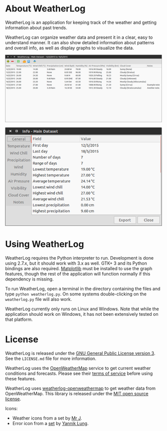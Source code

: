 # About WeatherLog

WeatherLog is an application for keeping track of the weather and getting information about past trends.

WeatherLog can organize weather data and present it in a clear, easy to understand manner. It can also show detailed information about
patterns and overall info, as well as display graphs to visualize the data.

![WeatherLog main UI](resources/help/images/main_dataset_example.png "Main view with example data")

![WeatherLog info UI](resources/help/images/general_info.png "Info window")

# Using WeatherLog

WeatherLog requires the Python interpreter to run. Development is done using 2.7.x, but it should work with 3.x as well. GTK+ 3 and its Python bindings
are also required. [Matplotlib](http://matplotlib.org/) must be installed to use the graph features, though the rest of the application will function normally if this dependency
is missing.

To run WeatherLog, open a terminal in the directory containing the files and type `python weatherlog.py`. On some systems double-clicking on the 
`weatherlog.py` file will also work.

WeatherLog currently only runs on Linux and Windows. Note that while the application should work on Windows, it has not been extensively tested on that
platform.

# License

WeatherLog is released under the [GNU General Public License version 3](https://www.gnu.org/licenses/gpl-3.0.txt). See the `LICENSE.md` file for more information.

WeatherLog uses the [OpenWeatherMap](http://openweathermap.org/) service to get current weather conditions and forecasts. Please see their [terms of service](http://openweathermap.org/terms)
before using these features.

WeatherLog uses [weatherlog-openweathermap](https://github.com/achesak/weatherlog-openweathermap) to get weather data from OpenWeatherMap. This library is released
under the [MIT open source license](http://opensource.org/licenses/mit-license.php).

Icons:
* Weather icons from a set by [Mr J](https://www.iconfinder.com/iconsets/weather-icons-8).
* Error icon from a [set](https://www.iconfinder.com/iconsets/freecns-cumulus) by [Yannik Lung](http://yanlu.de/).
